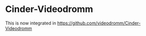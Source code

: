 Cinder-Videodromm
===============

This is now integrated in https://github.com/videodromm/Cinder-Videodromm
